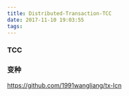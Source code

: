 ```yaml
---
title: Distributed-Transaction-TCC
date: 2017-11-10 19:03:55
tags:
---
```


### TCC

### 变种

https://github.com/1991wangliang/tx-lcn
